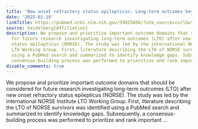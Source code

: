 ```yaml
---
title: 'New onset refractory status epilepticus: Long-term outcomes beyond seizures'
date: '2025-01-18'
linkTitle: https://pubmed.ncbi.nlm.nih.gov/39825688/?utm_source=curl&utm_medium=rss&utm_campaign=pubmed-2&utm_content=1FakS-2QOkCT8HsMOQP1bCRQ4YzyumYOmxmF0moLsQ3dFB1E9V&fc=20220326224207&ff=20250118170356&v=2.18.0.post9+e462414
source: heidelberg[Affiliation]
description: We propose and prioritize important outcome domains that should be considered
  for future research investigating long-term outcomes (LTO) after new onset refractory
  status epilepticus (NORSE). The study was led by the international NORSE Institute
  LTO Working Group. First, literature describing the LTO of NORSE survivors was identified
  using a PubMed search and summarized to identify knowledge gaps. Subsequently, a
  consensus-building process was performed to prioritize and rank important ...
disable_comments: true
---
```

We propose and prioritize important outcome domains that should be considered for future research investigating long-term outcomes (LTO) after new onset refractory status epilepticus (NORSE). The study was led by the international NORSE Institute LTO Working Group. First, literature describing the LTO of NORSE survivors was identified using a PubMed search and summarized to identify knowledge gaps. Subsequently, a consensus-building process was performed to prioritize and rank important ...